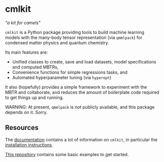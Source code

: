 # cmlkit

*"a kit for camels"*

`cmlkit` is a Python package providing tools to build machine learning models with the many-body tensor representation (via `qmmlpack`) for condensed matter physics and quantum chemistry. 

Its main features are:
- Unified classes to create, save and load datasets, model specifications and computed MBTRs,
- Convenience functions for simple regressions tasks, and
- Automated hyperparameter tuning (via `hyperopt`)

It also (hopefully) provides a simple framework to experiment with the MBTR and collaborate, and reduces the amount of boilerplate code required to get things up and running.

WARNING: At present, `qmmlpack` is *not* publicly available, and this package depends on it. Sorry.

## Resources

The [documentation](https://cmlkit.readthedocs.io/en/latest/) contains a lot of information on `cmlkit`, in particular the [installation instructions](https://cmlkit.readthedocs.io/en/latest/install.html).

[This repository](https://github.com/sirmarcel/cmlkit-examples) contains some basic examples to get started.

